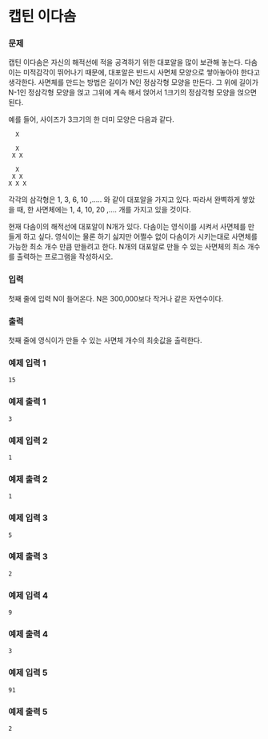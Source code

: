 # 캡틴 이다솜
### 문제 

캡틴 이다솜은 자신의 해적선에 적을 공격하기 위한 대포알을 많이 보관해 놓는다. 다솜이는 미적감각이 뛰어나기 때문에, 대포알은 반드시 사면체 모양으로 쌓아놓아야 한다고 생각한다. 사면체를 만드는 방법은 길이가 N인 정삼각형 모양을 만든다. 그 위에 길이가 N-1인 정삼각형 모양을 얹고 그위에 계속 해서 얹어서 1크기의 정삼각형 모양을 얹으면 된다.

예를 들어, 사이즈가 3크기의 한 더미 모양은 다음과 같다.

~~~
  X

  X
 X X

  X
 X X
X X X
~~~

각각의 삼각형은 1, 3, 6, 10 ,..... 와 같이 대포알을 가지고 있다. 따라서 완벽하게 쌓았을 때, 한 사면체에는 1, 4, 10, 20 ,.... 개를 가지고 있을 것이다.

현재 다솜이의 해적선에 대포알이 N개가 있다. 다솜이는 영식이를 시켜서 사면체를 만들게 하고 싶다. 영식이는 물론 하기 싫지만 어쩔수 없이 다솜이가 시키는대로 사면체를 가능한 최소 개수 만큼 만들려고 한다. N개의 대포알로 만들 수 있는 사면체의 최소 개수를 출력하는 프로그램을 작성하시오.

### 입력

첫째 줄에 입력 N이 들어온다. N은 300,000보다 작거나 같은 자연수이다.

### 출력

첫째 줄에 영식이가 만들 수 있는 사면체 개수의 최솟값을 출력한다.

### 예제 입력 1

~~~
15
~~~

### 예제 출력 1

~~~
3
~~~

### 예제 입력 2

~~~
1
~~~

### 예제 출력 2

~~~
1
~~~

### 예제 입력 3

~~~
5
~~~

### 예제 출력 3

~~~
2
~~~

### 예제 입력 4

~~~
9
~~~

### 예제 출력 4

~~~
3
~~~

### 예제 입력 5

~~~
91
~~~

### 예제 출력 5

~~~
2
~~~
